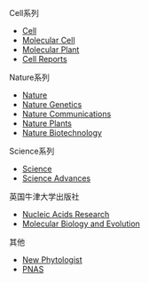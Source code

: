 Cell系列

+ [Cell](https://www.cell.com/cell/home)
+ [Molecular Cell](https://www.cell.com/molecular-cell/home)
+ [Molecular Plant](https://www.cell.com/molecular-plant/home)
+ [Cell Reports](https://www.cell.com/cell-reports/home)

Nature系列

+ [Nature](https://www.nature.com/nature/research)
+ [Nature Genetics](https://www.nature.com/ng/)
+ [Nature Communications](https://www.nature.com/ncomms/)
+ [Nature Plants](https://www.nature.com/nplants/)
+ [Nature Biotechnology](https://www.nature.com/nbt/)

Science系列

+ [Science](https://science.sciencemag.org/)
+ [Science Advances](https://advances.sciencemag.org/)

英国牛津大学出版社

+ [Nucleic Acids Research](https://academic.oup.com/nar/)
+ [Molecular Biology and Evolution](https://academic.oup.com/mbe)

其他

+ [New Phytologist](https://nph.onlinelibrary.wiley.com/journal/14698137)
+ [PNAS](https://www.pnas.org/content/early/recent?page=1)